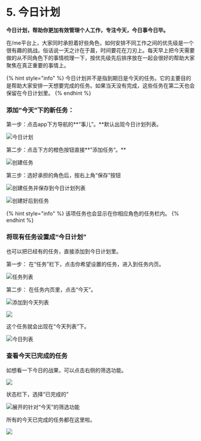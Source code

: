 # 5. 今日计划

**今日计划，帮助你更加有效管理个人工作，专注今天，今日事今日毕。**

在/me平台上，大家同时承担着好些角色，如何安排不同工作之间的优先级是一个很有趣的挑战。俗话说一天之计在于晨，时间要花在刀刃上。每天早上把今天需要做的从不同角色下的事情梳理一下，按优先级先后排序放在一起会很好的帮助大家聚焦在真正重要的事情上。

{% hint style="info" %}
今日计划并不是指到期日是今天的任务。它的主要目的是帮助大家安排一天想要完成的任务。如果当天没有完成，这些任务在第二天也会保留在今日计划里。
{% endhint %}

### **添加”今天”下的新任务：**

第一步：点击app下方导航的**“事儿”。**默认出现今日计划列表。

![&#x4ECA;&#x65E5;&#x8BA1;&#x5212;](../.gitbook/assets/screenshot-2019-10-29-at-14.05.01.png)

第二步：点击下方的橙色按钮直接**”添加任务“。**

![&#x521B;&#x5EFA;&#x4EFB;&#x52A1;](../.gitbook/assets/m5-2.jpg)

第三步：选好承担的角色后，按右上角“保存”按钮

![&#x521B;&#x5EFA;&#x4EFB;&#x52A1;&#x5E76;&#x4FDD;&#x5B58;&#x5230;&#x4ECA;&#x65E5;&#x8BA1;&#x5212;&#x5217;&#x8868;](../.gitbook/assets/m5-3.jpeg)

![&#x521B;&#x5EFA;&#x597D;&#x540E;&#x5230;&#x4EFB;&#x52A1;](../.gitbook/assets/m5-4.jpeg)

{% hint style="info" %}
该项任务也会显示在你相应角色的任务栏内。
{% endhint %}

### **将现有任务设置成“今日计划”**

也可以把已经有的任务，直接添加到今日计划里。

第一步： 在“任务”栏下，点击你希望设置的任务，进入到任务内页。

![&#x4EFB;&#x52A1;&#x5217;&#x8868;](../.gitbook/assets/m5-7.jpeg)

第二步： 在任务内页里，点击“今天”。

![&#x6DFB;&#x52A0;&#x5230;&#x4ECA;&#x5929;&#x5217;&#x8868;](../.gitbook/assets/m5-8.jpg)

![](../.gitbook/assets/m5-9.jpg)

这个任务就会出现在“今天列表”下。

![&#x4ECA;&#x65E5;&#x5217;&#x8868;](../.gitbook/assets/m5-10.jpg)



### **查看今天已完成的任务**

如想看一下今日的战果，可以点击右侧的筛选功能。

![](../.gitbook/assets/m5-11.png)

状态栏下，选择“已完成的”

![&#x5C55;&#x5F00;&#x7684;&#x9488;&#x5BF9;&#x201C;&#x4ECA;&#x5929;&#x201D;&#x7684;&#x7B5B;&#x9009;&#x529F;&#x80FD;](../.gitbook/assets/m5-12.png)

所有的今天已完成的任务都在这里啦。

![](../.gitbook/assets/m5-13.jpg)

